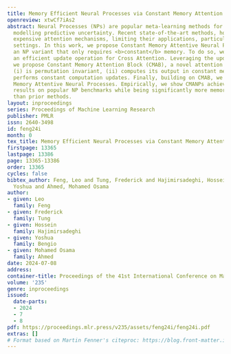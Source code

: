 ```yaml
---
title: Memory Efficient Neural Processes via Constant Memory Attention Block
openreview: xtwCf7iAs2
abstract: Neural Processes (NPs) are popular meta-learning methods for efficiently
  modelling predictive uncertainty. Recent state-of-the-art methods, however, leverage
  expensive attention mechanisms, limiting their applications, particularly in low-resource
  settings. In this work, we propose Constant Memory Attentive Neural Processes (CMANPs),
  an NP variant that only requires <b>constant</b> memory. To do so, we first propose
  an efficient update operation for Cross Attention. Leveraging the update operation,
  we propose Constant Memory Attention Block (CMAB), a novel attention block that
  (i) is permutation invariant, (ii) computes its output in constant memory, and (iii)
  performs constant computation updates. Finally, building on CMAB, we detail Constant
  Memory Attentive Neural Processes. Empirically, we show CMANPs achieve state-of-the-art
  results on popular NP benchmarks while being significantly more memory efficient
  than prior methods.
layout: inproceedings
series: Proceedings of Machine Learning Research
publisher: PMLR
issn: 2640-3498
id: feng24i
month: 0
tex_title: Memory Efficient Neural Processes via Constant Memory Attention Block
firstpage: 13365
lastpage: 13386
page: 13365-13386
order: 13365
cycles: false
bibtex_author: Feng, Leo and Tung, Frederick and Hajimirsadeghi, Hossein and Bengio,
  Yoshua and Ahmed, Mohamed Osama
author:
- given: Leo
  family: Feng
- given: Frederick
  family: Tung
- given: Hossein
  family: Hajimirsadeghi
- given: Yoshua
  family: Bengio
- given: Mohamed Osama
  family: Ahmed
date: 2024-07-08
address:
container-title: Proceedings of the 41st International Conference on Machine Learning
volume: '235'
genre: inproceedings
issued:
  date-parts:
  - 2024
  - 7
  - 8
pdf: https://proceedings.mlr.press/v235/assets/feng24i/feng24i.pdf
extras: []
# Format based on Martin Fenner's citeproc: https://blog.front-matter.io/posts/citeproc-yaml-for-bibliographies/
---
```

